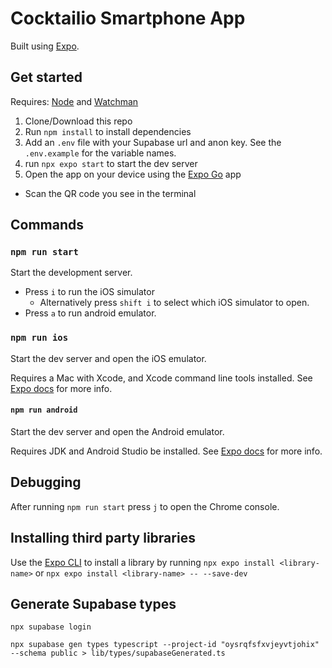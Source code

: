 # Cocktailio Smartphone App

Built using [Expo](https://expo.dev/).

## Get started

Requires: [Node](https://nodejs.org/en/) and [Watchman](https://facebook.github.io/watchman/docs/install#buildinstall)

1. Clone/Download this repo
2. Run `npm install` to install dependencies
3. Add an `.env` file with your Supabase url and anon key. See the `.env.example` for the variable names.
4. run `npx expo start` to start the dev server
5. Open the app on your device using the [Expo Go](https://apps.apple.com/us/app/expo-go/id982107779) app

- Scan the QR code you see in the terminal

## Commands

### `npm run start`

Start the development server.

- Press `i` to run the iOS simulator
  - Alternatively press `shift i` to select which iOS simulator to open.
- Press `a` to run android emulator.

### `npm run ios`

Start the dev server and open the iOS emulator.

Requires a Mac with Xcode, and Xcode command line tools installed. See [Expo docs](https://docs.expo.dev/workflow/ios-simulator/) for more info.

#### `npm run android`

Start the dev server and open the Android emulator.

Requires JDK and Android Studio be installed. See [Expo docs](https://docs.expo.dev/workflow/android-studio-emulator/) for more info.

## Debugging

After running `npm run start` press `j` to open the Chrome console.

## Installing third party libraries

Use the [Expo CLI](https://docs.expo.dev/more/expo-cli/#install) to install a library by running `npx expo install <library-name>` or `npx expo install <library-name> -- --save-dev`

## Generate Supabase types

```
npx supabase login
```

```
npx supabase gen types typescript --project-id "oysrqfsfxvjeyvtjohix" --schema public > lib/types/supabaseGenerated.ts
```
